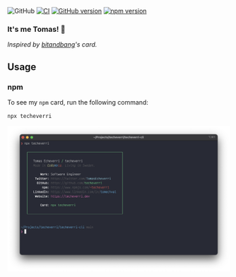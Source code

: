 ![GitHub](https://img.shields.io/github/license/techeverri/techeverri-cli?color=blue) [![CI](https://github.com/techeverri/techeverri-cli/actions/workflows/ci.yml/badge.svg)](https://github.com/techeverri/techeverri-cli/actions/workflows/ci.yml) [![GitHub version](https://badge.fury.io/gh/techeverri%2Ftecheverri-cli.svg)](https://badge.fury.io/gh/techeverri%2Ftecheverri-cli) [![npm version](https://badge.fury.io/js/techeverri.svg)](https://badge.fury.io/js/techeverri)

### It's me Tomas! 👋

_Inspired by [bitandbang](https://github.com/bnb/bitandbang)'s card._

## Usage

### npm

To see my `npm` card, run the following command:

```sh
npx techeverri
```

![image](./screenshot.png)
